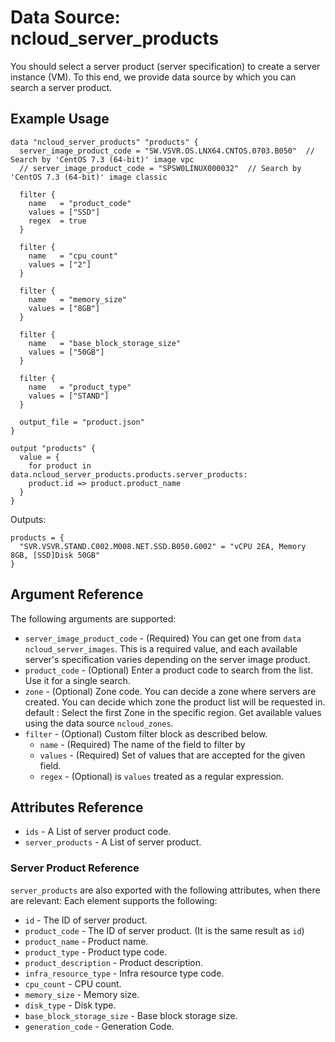 # Data Source: ncloud_server_products

You should select a server product (server specification) to create a server instance (VM).
To this end, we provide data source by which you can search a server product.

## Example Usage

```hcl
data "ncloud_server_products" "products" {
  server_image_product_code = "SW.VSVR.OS.LNX64.CNTOS.0703.B050"  // Search by 'CentOS 7.3 (64-bit)' image vpc
  // server_image_product_code = "SPSW0LINUX000032"  // Search by 'CentOS 7.3 (64-bit)' image classic
  
  filter {
    name   = "product_code"
    values = ["SSD"]
    regex  = true
  }

  filter {
    name   = "cpu_count"
    values = ["2"]
  }

  filter {
    name   = "memory_size"
    values = ["8GB"]
  }

  filter {
    name   = "base_block_storage_size"
    values = ["50GB"]
  }

  filter {
    name   = "product_type"
    values = ["STAND"]
  }

  output_file = "product.json"
}

output "products" {
  value = {
    for product in data.ncloud_server_products.products.server_products:
    product.id => product.product_name
  }
}
```

Outputs: 
```hcl
products = {
  "SVR.VSVR.STAND.C002.M008.NET.SSD.B050.G002" = "vCPU 2EA, Memory 8GB, [SSD]Disk 50GB"
}
```

## Argument Reference

The following arguments are supported:

* `server_image_product_code` - (Required) You can get one from `data ncloud_server_images`. This is a required value, and each available server's specification varies depending on the server image product.
* `product_code` - (Optional) Enter a product code to search from the list. Use it for a single search.
* `zone` - (Optional) Zone code. You can decide a zone where servers are created. You can decide which zone the product list will be requested in. default : Select the first Zone in the specific region.
    Get available values using the data source `ncloud_zones`.
* `filter` - (Optional) Custom filter block as described below.
  * `name` - (Required) The name of the field to filter by
  * `values` - (Required) Set of values that are accepted for the given field.
  * `regex` - (Optional) is `values` treated as a regular expression.


## Attributes Reference

* `ids` - A List of server product code.
* `server_products` - A List of server product.

### Server Product Reference

`server_products` are also exported with the following attributes, when there are relevant: Each element supports the following:

* `id` - The ID of server product.
* `product_code` - The ID of server product. (It is the same result as `id`)
* `product_name` - Product name.
* `product_type` - Product type code.
* `product_description` - Product description.
* `infra_resource_type` - Infra resource type code.
* `cpu_count` - CPU count.
* `memory_size` - Memory size.
* `disk_type` - Disk type.
* `base_block_storage_size` - Base block storage size.
* `generation_code` - Generation Code.

